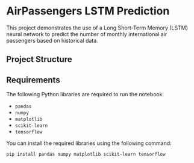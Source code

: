 # AirPassengers LSTM Prediction

This project demonstrates the use of a Long Short-Term Memory (LSTM) neural network to predict the number of monthly international air passengers based on historical data.

## Project Structure

## Requirements

The following Python libraries are required to run the notebook:

- `pandas`
- `numpy`
- `matplotlib`
- `scikit-learn`
- `tensorflow`

You can install the required libraries using the following command:

```bash
pip install pandas numpy matplotlib scikit-learn tensorflow
